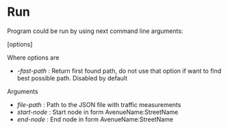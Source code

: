 # Run
Program could be run by using next command line arguments:

[options] <file-path> <start-node> <end-node>

Where options are

* _-fast-path_ : Return first found path, do not use that option if want to find best possible path. Disabled by default

Arguments

* _file-path_ : Path to the JSON file with traffic measurements
* _start-node_ : Start node in form AvenueName:StreetName
* _end-node_ : End node in form AvenueName:StreetName
